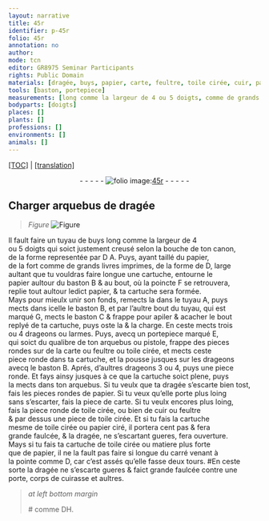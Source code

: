 ```yaml
---
layout: narrative
title: 45r
identifier: p-45r
folio: 45r
annotation: no
author:
mode: tcn
editor: GR8975 Seminar Participants
rights: Public Domain
materials: [dragée, buys, papier, carte, feultre, toile cirée, cuir, papier ciré]
tools: [baston, portepiece]
measurements: [long comme la largeur de 4 ou 5 doigts, comme de grands livres imprimes, large aultant que tu vouldras faire longue une cartuche, pas]
bodyparts: [doigts]
places: []
plants: []
professions: []
environments: []
animals: []
---
```


<p><a href="{{ site.baseurl }}/normalized/">[TOC]</a> | <a href="{{ site.baseurl }}/texts/p-45r_tl/" target="_blank">[translation]</a></p><div class="folio" align="center">- - - - - <a href="http://gallica.bnf.fr/ark:/12148/btv1b10500001g/f95.image" target="_blank"><img src="https://cu-mkp.github.io/2017-workshop-edition/assets/photo-icon.png" alt="folio image: " style="display:inline-block; margin-bottom:-3px;"/>45r</a> - - - - - </div>  
  

## Charger arquebus de <span class="m">dragée</span>

 
> *Figure*
> <a href="https://drive.google.com/open?id=0B9-oNrvWdlO5bkhmQklfNHJoRnc" target="_blank"><img src="https://cu-mkp.github.io/GR8975-edition/assets/photo-icon.png" alt="Figure" style="display:inline-block; margin-bottom:-3px;"/></a>
 
Il fault faire un tuyau de <span class="m">buys</span> <span class="ms">long comme la largeur de 4<br/> ou 5 <span class="bp">doigts</span></span> qui soict justement creusé selon la bouche de ton canon,<br/> de la forme representée par <span class="del">D</span> A. Puys, ayant taillé du <span class="m">papier</span>,<br/> <span class="del">de la</span> fort <span class="ms">co<span class="exp">mm</span>e de grands livres imprimes</span>, de la forme de D, <span class="ms">large<br/> aultant que tu vouldras faire longue une cartuche</span>, entourne le<br/> <span class="m">papier</span> aultour du <span class="tl">baston</span> B & au bout, où la poincte F se retrouvera,<br/> replie tout aultour ledict <span class="m">papier</span>, & ta cartuche sera formée.<br/> Mays pour mieulx unir son fonds, remects la dans le tuyau A, puys<br/> mects dans icelle le <span class="tl">baston</span> B, et par l’aultre bout du tuyau, qui est<br/> marqué G, mects le <span class="tl">baston</span> C & frappe pour apiler & acacher le bout<br/> replyé de ta cartuche, puys oste la & la charge. En ceste mects trois<br/> ou 4 drageons ou larmes. Puys, avecq un <span class="tl">portepiece</span> marqué E,<br/> qui soict du qualibre de ton arquebus ou pistole, frappe des pieces<br/> rondes sur de la <span class="m">carte</span> ou <span class="m">feultre</span> ou <span class="m">toile cirée</span>, et mects ceste<br/> piece ronde dans ta cartuche, et la pousse jusques sur les drageons<br/> avecq le <span class="tl">baston</span> B. Aprés, d’aultres drageons 3 ou 4, puys une piece<br/> ronde. Et fays ainsy jusques à ce que la cartuche soict plene, puys<br/> la mects dans ton arquebus. Si tu veulx que ta <span class="m">dragée</span> s’escarte bien tost,<br/> fais les pieces rondes de <span class="m">papier</span>. Si tu veux qu’elle porte plus loing<br/> sans s’escarter, fais la piece de <span class="m">carte</span>. Si tu veulx encores plus loing,<br/> fais la piece ronde de <span class="m">toile cirée</span>, ou bien de <span class="m">cuir</span> ou <span class="m">feultre</span><br/> & par dessus une piece de <span class="m">toile cirée</span>. Et si tu fais la cartuche<br/> mesme de <span class="m">toile cirée</span> ou <span class="m">papier ciré</span>, il portera cent <span class="ms">pas</span> & fera<br/> grande faulcée, & la <span class="m">dragée</span>, ne s’escartant gueres, fera ouverture.<br/> Mays si tu fais ta cartuche de <span class="m">toile cirée</span> ou matiere plus forte<br/> que de <span class="m">papier</span>, il ne la fault pas faire si longue du carré venant à<br/> la pointe co<span class="exp">mm</span>e D, car c’est assés qu’elle fasse deux tours. #En ceste<br/> sorte la <span class="m">dragée</span> ne s’escarte gueres & faict grande faulcée contre une<br/> porte, corps de cuirasse et aultres.
 
> *at left bottom margin*
> 
> 
>   <span class="x">#</span> co<span class="exp">mm</span>e <span class="del">D</span>H. 
 
